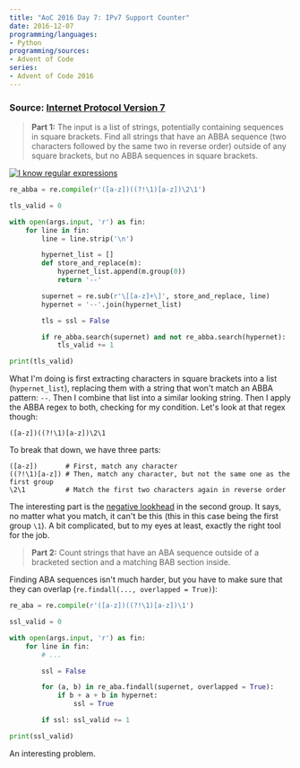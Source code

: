 ```yaml
---
title: "AoC 2016 Day 7: IPv7 Support Counter"
date: 2016-12-07
programming/languages:
- Python
programming/sources:
- Advent of Code
series:
- Advent of Code 2016
---
```

### Source: [Internet Protocol Version 7](http://adventofcode.com/2016/day/7)

> **Part 1:** The input is a list of strings, potentially containing sequences in square brackets. Find all strings that have an ABBA sequence (two characters followed by the same two in reverse order) outside of any square brackets, but no ABBA sequences in square brackets.

<!--more-->

[![I know regular expressions](https://imgs.xkcd.com/comics/regular_expressions.png)](https://xkcd.com/208/)

```python
re_abba = re.compile(r'([a-z])((?!\1)[a-z])\2\1')

tls_valid = 0

with open(args.input, 'r') as fin:
    for line in fin:
        line = line.strip('\n')

        hypernet_list = []
        def store_and_replace(m):
            hypernet_list.append(m.group(0))
            return '--'

        supernet = re.sub(r'\[[a-z]+\]', store_and_replace, line)
        hypernet = '--'.join(hypernet_list)

        tls = ssl = False

        if re_abba.search(supernet) and not re_abba.search(hypernet):
            tls_valid += 1

print(tls_valid)
```

What I'm doing is first extracting characters in square brackets into a list (`hypernet_list`), replacing them with a string that won't match an ABBA pattern: `--`. Then I combine that list into a similar looking string. Then I apply the ABBA regex to both, checking for my condition. Let's look at that regex though:

```text
([a-z])((?!\1)[a-z])\2\1
```

To break that down, we have three parts:

```text
([a-z])       # First, match any character
((?!\1)[a-z]) # Then, match any character, but not the same one as the first group
\2\1          # Match the first two characters again in reverse order
```

The interesting part is the [negative lookhead](https://www.regular-expressions.info/lookaround.html) in the second group. It says, no matter what you match, it can't be this (this in this case being the first group `\1`). A bit complicated, but to my eyes at least, exactly the right tool for the job.

> **Part 2:** Count strings that have an ABA sequence outside of a bracketed section and a matching BAB section inside.

Finding ABA sequences isn't much harder, but you have to make sure that they can overlap (`re.findall(..., overlapped = True)`):

```python
re_aba = re.compile(r'([a-z])((?!\1)[a-z])\1')

ssl_valid = 0

with open(args.input, 'r') as fin:
    for line in fin:
        # ...

        ssl = False

        for (a, b) in re_aba.findall(supernet, overlapped = True):
            if b + a + b in hypernet:
                ssl = True

        if ssl: ssl_valid += 1

print(ssl_valid)
```

An interesting problem.
